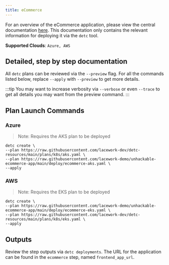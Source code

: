 ```yaml
---
title: eCommerce
---
```


For an overview of the eCommerce application, please view the central documentation [here](https://docs.google.com/document/d/1jBppUJLL-hD4q96LktEl5i0NyAck-Nla4bz2hF484ts/edit#heading=h.1xmv54f7g99). This documentation only contains the relevant information for deploying it via the `detc` tool.

**Supported Clouds**: `Azure, AWS`

## Detailed, step by step documentation

All `detc` plans can be reviewed via the `--preview` flag. For all the commands listed below, replace `--apply` with `--preview` to get more details.

:::tip
You may want to increase verbosity via `--verbose` or even `--trace` to get all details you may want from the preview command.
:::

## Plan Launch Commands

### Azure

> Note: Requires the AKS plan to be deployed

```
detc create \
--plan https://raw.githubusercontent.com/lacework-dev/detc-resources/main/plans/k8s/aks.yaml \
--plan https://raw.githubusercontent.com/lacework-demo/unhackable-ecommerce-app/main/deploy/ecommerce-aks.yaml \
--apply
```

### AWS

> Note: Requires the EKS plan to be deployed

```
detc create \
--plan https://raw.githubusercontent.com/lacework-demo/unhackable-ecommerce-app/main/deploy/ecommerce-eks.yaml \
--plan https://raw.githubusercontent.com/lacework-dev/detc-resources/main/plans/k8s/eks.yaml \
--apply
```

## Outputs

Review the step outputs via `detc deployments`. The URL for the application can be found in the `ecommerce` step, named `frontend_app_url`.
